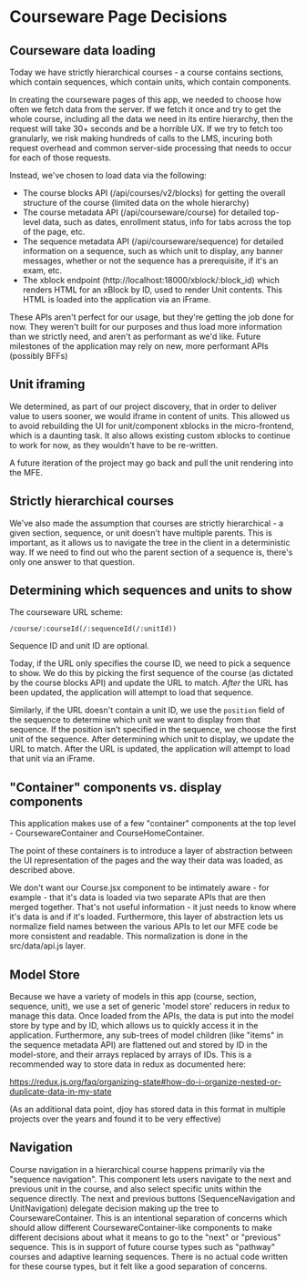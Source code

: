 # Courseware Page Decisions

## Courseware data loading

Today we have strictly hierarchical courses - a course contains sections, which contain sequences, which contain units, which contain components.

In creating the courseware pages of this app, we needed to choose how often we fetch data from the server.  If we fetch it once and try to get the whole course, including all the data we need in its entire hierarchy, then the request will take 30+ seconds and be a horrible UX.  If we try to fetch too granularly, we risk making hundreds of calls to the LMS, incuring both request overhead and common server-side processing that needs to occur for each of those requests.

Instead, we've chosen to load data via the following:

- The course blocks API (/api/courses/v2/blocks) for getting the overall structure of the course (limited data on the whole hierarchy)
- The course metadata API (/api/courseware/course) for detailed top-level data, such as dates, enrollment status, info for tabs across the top of the page, etc.
- The sequence metadata API (/api/courseware/sequence) for detailed information on a sequence, such as which unit to display, any banner messages, whether or not the sequence has a prerequisite, if it's an exam, etc.
- The xblock endpoint (http://localhost:18000/xblock/:block_id) which renders HTML for an xBlock by ID, used to render Unit contents.  This HTML is loaded into the application via an iFrame.

These APIs aren't perfect for our usage, but they're getting the job done for now.  They weren't built for our purposes and thus load more information than we strictly need, and aren't as performant as we'd like.  Future milestones of the application may rely on new, more performant APIs (possibly BFFs)

## Unit iframing

We determined, as part of our project discovery, that in order to deliver value to users sooner, we would iframe in content of units.  This allowed us to avoid rebuilding the UI for unit/component xblocks in the micro-frontend, which is a daunting task.  It also allows existing custom xblocks to continue to work for now, as they wouldn't have to be re-written.

A future iteration of the project may go back and pull the unit rendering into the MFE.

## Strictly hierarchical courses

We've also made the assumption that courses are strictly hierarchical - a given section, sequence, or unit doesn't have multiple parents.  This is important, as it allows us to navigate the tree in the client in a deterministic way.  If we need to find out who the parent section of a sequence is, there's only one answer to that question.

## Determining which sequences and units to show

The courseware URL scheme:

`/course/:courseId(/:sequenceId(/:unitId))`

Sequence ID and unit ID are optional.

Today, if the URL only specifies the course ID, we need to pick a sequence to show.  We do this by picking the first sequence of the course (as dictated by the course blocks API) and update the URL to match.  _After_ the URL has been updated, the application will attempt to load that sequence.

Similarly, if the URL doesn't contain a unit ID, we use the `position` field of the sequence to determine which unit we want to display from that sequence.  If the position isn't specified in the sequence, we choose the first unit of the sequence.  After determining which unit to display, we update the URL to match.  After the URL is updated, the application will attempt to load that unit via an iFrame.

## "Container" components vs. display components

This application makes use of a few "container" components at the top level - CoursewareContainer and CourseHomeContainer.

The point of these containers is to introduce a layer of abstraction between the UI representation of the pages and the way their data was loaded, as described above.

We don't want our Course.jsx component to be intimately aware - for example - that it's data is loaded via two separate APIs that are then merged together.  That's not useful information - it just needs to know where it's data is and if it's loaded.  Furthermore, this layer of abstraction lets us normalize field names between the various APIs to let our MFE code be more consistent and readable.  This normalization is done in the src/data/api.js layer.

## Model Store

Because we have a variety of models in this app (course, section, sequence, unit), we use a set of generic 'model store' reducers in redux to manage this data.  Once loaded from the APIs, the data is put into the model store by type and by ID, which allows us to quickly access it in the application.  Furthermore, any sub-trees of model children (like "items" in the sequence metadata API) are flattened out and stored by ID in the model-store, and their arrays replaced by arrays of IDs.  This is a recommended way to store data in redux as documented here:

https://redux.js.org/faq/organizing-state#how-do-i-organize-nested-or-duplicate-data-in-my-state

(As an additional data point, djoy has stored data in this format in multiple projects over the years and found it to be very effective)

## Navigation

Course navigation in a hierarchical course happens primarily via the "sequence navigation".  This component lets users navigate to the next and previous unit in the course, and also select specific units within the sequence directly.  The next and previous buttons (SequenceNavigation and UnitNavigation) delegate decision making up the tree to CoursewareContainer.  This is an intentional separation of concerns which should allow different CoursewareContainer-like components to make different decisions about what it means to go to the "next" or "previous" sequence.  This is in support of future course types such as "pathway" courses and adaptive learning sequences.  There is no actual code written for these course types, but it felt like a good separation of concerns.
